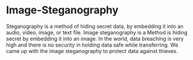# Image-Steganography
Steganography is a method of hiding secret data, by embedding it into an audio, video, image, or text file. Image steganography is a Method is hiding secret by embedding it into an image.
In the world, data breaching is very high and there is no security in holding data safe while transferring.
We came up with the image steganography to protect data against thieves.
